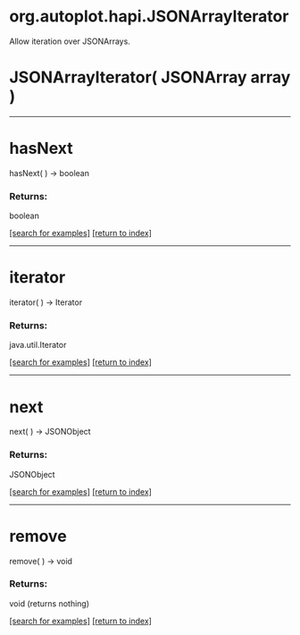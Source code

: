 # org.autoplot.hapi.JSONArrayIterator

Allow iteration over JSONArrays.

# JSONArrayIterator( JSONArray array )


***
<a name="hasNext"></a>
# hasNext
hasNext(  ) &rarr; boolean



### Returns:
boolean


<a href="https://github.com/autoplot/dev/search?q=hasNext&unscoped_q=hasNext">[search for examples]</a>
<a href="https://github.com/autoplot/documentation/blob/master/javadoc/index-all.md">[return to index]</a>

***
<a name="iterator"></a>
# iterator
iterator(  ) &rarr; Iterator



### Returns:
java.util.Iterator


<a href="https://github.com/autoplot/dev/search?q=iterator&unscoped_q=iterator">[search for examples]</a>
<a href="https://github.com/autoplot/documentation/blob/master/javadoc/index-all.md">[return to index]</a>

***
<a name="next"></a>
# next
next(  ) &rarr; JSONObject



### Returns:
JSONObject


<a href="https://github.com/autoplot/dev/search?q=next&unscoped_q=next">[search for examples]</a>
<a href="https://github.com/autoplot/documentation/blob/master/javadoc/index-all.md">[return to index]</a>

***
<a name="remove"></a>
# remove
remove(  ) &rarr; void



### Returns:
void (returns nothing)


<a href="https://github.com/autoplot/dev/search?q=remove&unscoped_q=remove">[search for examples]</a>
<a href="https://github.com/autoplot/documentation/blob/master/javadoc/index-all.md">[return to index]</a>

